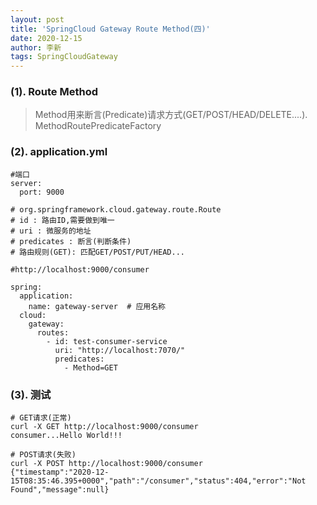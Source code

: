 ```yaml
---
layout: post
title: 'SpringCloud Gateway Route Method(四)'
date: 2020-12-15
author: 李新
tags: SpringCloudGateway
---
```


### (1). Route Method
> Method用来断言(Predicate)请求方式(GET/POST/HEAD/DELETE....).   
> MethodRoutePredicateFactory   

### (2). application.yml
```
#端口
server:
  port: 9000

# org.springframework.cloud.gateway.route.Route
# id : 路由ID,需要做到唯一
# uri : 微服务的地址
# predicates : 断言(判断条件)
# 路由规则(GET): 匹配GET/POST/PUT/HEAD...

#http://localhost:9000/consumer

spring:
  application:
    name: gateway-server  # 应用名称
  cloud:
    gateway:
      routes:
        - id: test-consumer-service
          uri: "http://localhost:7070/"
          predicates: 
            - Method=GET
```
### (3). 测试
```
# GET请求(正常)
curl -X GET http://localhost:9000/consumer
consumer...Hello World!!!

# POST请求(失败)
curl -X POST http://localhost:9000/consumer
{"timestamp":"2020-12-15T08:35:46.395+0000","path":"/consumer","status":404,"error":"Not Found","message":null}
```